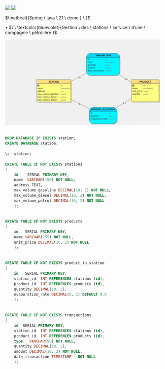 ![](https://img.shields.io/badge/Spring_boot_3-blueviolet?style=for-the-badge)
![](https://img.shields.io/badge/Java_17-yellow?style=for-the-badge)

$\mathcal{{Spring \ java \ 21 \ demo } \ \}$

• $\ \ \textcolor{blueviolet}{Gestion  \ des  \ stations  \ service  \ d’une  \ compagnie  \ pétrolière  }$  


![MCD](mcd.jpg)

````sql

DROP DATABASE IF EXISTS station;
CREATE DATABASE station;

\c  station;

CREATE TABLE IF NOT EXISTS stations
(
    id    SERIAL PRIMARY KEY,
    name  VARCHAR(150) NOT NULL,
    address TEXT,
    max_volume_gasoline DECIMAL(10, 2) NOT NULL,
    max_volume_diesel DECIMAL(10, 2) NOT NULL,
    max_volume_petrol DECIMAL(10, 2) NOT NULL
    );


CREATE TABLE IF NOT EXISTS products
(
    id   SERIAL PRIMARY KEY,
    name VARCHAR(255) NOT NULL,
    unit_price DECIMAL(10, 2) NOT NULL
    );


CREATE TABLE IF NOT EXISTS product_in_station
(
    id   SERIAL PRIMARY KEY,
    station_id  INT REFERENCES stations (id),
    product_id  INT REFERENCES products (id),
    quantity DECIMAL(10, 2),
    evaporation_rate DECIMAL(5, 2) DEFAULT 0.0
    );


CREATE TABLE IF NOT EXISTS transactions
(
    id  SERIAL PRIMARY KEY,
    station_id  INT REFERENCES stations (id),
    product_id  INT REFERENCES products (id),
    type   VARCHAR(50) NOT NULL,
    quantity DECIMAL(10, 2),
    amount DECIMAL(10, 2) NOT NULL,
    date_transaction TIMESTAMP   NOT NULL
    );

````